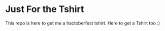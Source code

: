 # Just For the Tshirt <br>
This repo is here to get me a hactoberfest tshirt.
Here to get a Tshirt too :)
